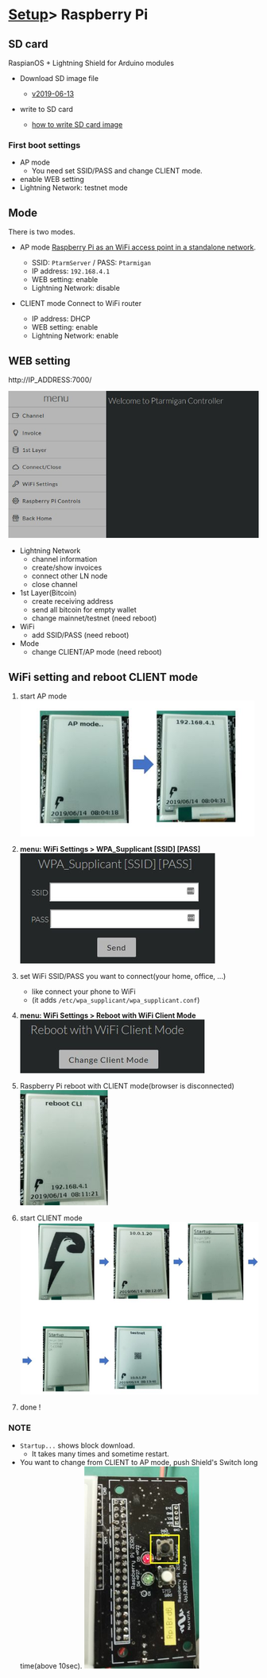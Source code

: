 # [Setup](../README.md)> Raspberry Pi

## SD card

RaspianOS + Lightning Shield for Arduino modules

* Download SD image file
  * [v2019-06-13](https://drive.google.com/open?id=1Q_JDZZQq8In98TGOh1q48CRnRq-259wh)

* write to SD card
  * [how to write SD card image](https://www.raspberrypi.org/documentation/installation/installing-images/README.md)

### First boot settings

* AP mode
  * You need set SSID/PASS and change CLIENT mode.
* enable WEB setting
* Lightning Network: testnet mode

## Mode

There is two modes.

* AP mode
  [Raspberry Pi as an WiFi access point in a standalone network](https://www.raspberrypi.org/documentation/configuration/wireless/access-point.md).

  * SSID: `PtarmServer` / PASS: `Ptarmigan`
  * IP address: `192.168.4.1`
  * WEB setting: enable
  * Lightning Network: disable

* CLIENT mode
  Connect to WiFi router
  * IP address: DHCP
  * WEB setting: enable
  * Lightning Network: enable

## WEB setting

http://IP_ADDRESS:7000/

![web setting](images/web_settings.jpg)

* Lightning Network
  * channel information
  * create/show invoices
  * connect other LN node
  * close channel
* 1st Layer(Bitcoin)
  * create receiving address
  * send all bitcoin for empty wallet
  * change mainnet/testnet (need reboot)
* WiFi
  * add SSID/PASS (need reboot)
* Mode
  * change CLIENT/AP mode (need reboot)

## WiFi setting and reboot CLIENT mode

1. start AP mode
   ![apstart](images/wifi_00.jpg)

2. **menu: WiFi Settings > WPA_Supplicant [SSID] [PASS]**
   ![ssid](images/wifi_01.jpg)

3. set WiFi SSID/PASS you want to connect(your home, office, ...)
   * like connect your phone to WiFi
   * (it adds `/etc/wpa_supplicant/wpa_supplicant.conf`)

4. **menu: WiFi Settings > Reboot with WiFi Client Mode**
   ![cli](images/wifi_02.jpg)

5. Raspberry Pi reboot with CLIENT mode(browser is disconnected)
   ![reboot](images/wifi_03.jpg)

6. start CLIENT mode
   ![cli](images/wifi_04.jpg)

7. done !

### NOTE

* `Startup...` shows block download.
  * It takes many times and sometime restart.
* You want to change from CLIENT to AP mode, push Shield's Switch long time(above 10sec).
   ![cli](images/emer_01.jpg)
